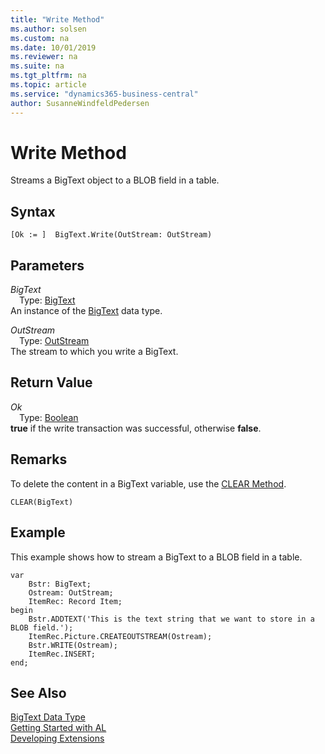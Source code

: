 ```yaml
---
title: "Write Method"
ms.author: solsen
ms.custom: na
ms.date: 10/01/2019
ms.reviewer: na
ms.suite: na
ms.tgt_pltfrm: na
ms.topic: article
ms.service: "dynamics365-business-central"
author: SusanneWindfeldPedersen
---
```

[//]: # (START>DO_NOT_EDIT)
[//]: # (IMPORTANT:Do not edit any of the content between here and the END>DO_NOT_EDIT.)
[//]: # (Any modifications should be made in the .xml files in the ModernDev repo.)
# Write Method
Streams a BigText object to a BLOB field in a table.


## Syntax
```
[Ok := ]  BigText.Write(OutStream: OutStream)
```
## Parameters
*BigText*  
&emsp;Type: [BigText](bigtext-data-type.md)  
An instance of the [BigText](bigtext-data-type.md) data type.  

*OutStream*  
&emsp;Type: [OutStream](../outstream/outstream-data-type.md)  
The stream to which you write a BigText.
        


## Return Value
*Ok*  
&emsp;Type: [Boolean](../boolean/boolean-data-type.md)  
**true** if the write transaction was successful, otherwise **false**.
        


[//]: # (IMPORTANT: END>DO_NOT_EDIT)

## Remarks  
 To delete the content in a BigText variable, use the [CLEAR Method](../../methods-auto/system/system-clear-joker-method.md).  
  
```  
CLEAR(BigText)  
```  
  
## Example  
 This example shows how to stream a BigText to a BLOB field in a table.  

```
var
    Bstr: BigText;
    Ostream: OutStream;
    ItemRec: Record Item;
begin 
    Bstr.ADDTEXT('This is the text string that we want to store in a BLOB field.');  
    ItemRec.Picture.CREATEOUTSTREAM(Ostream);  
    Bstr.WRITE(Ostream);  
    ItemRec.INSERT;  
end;
```  

## See Also

[BigText Data Type](bigtext-data-type.md)  
[Getting Started with AL](../../devenv-get-started.md)  
[Developing Extensions](../../devenv-dev-overview.md)